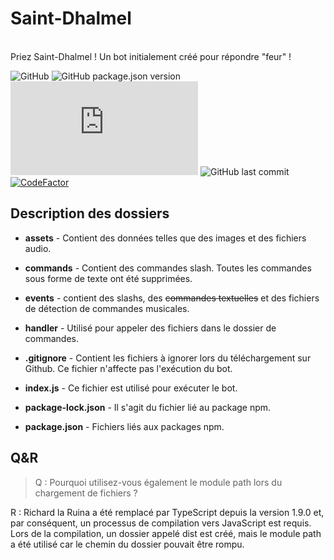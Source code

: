 # Saint-Dhalmel
</br> Priez Saint-Dhalmel ! Un bot initialement créé pour répondre "feur" !

![GitHub](https://img.shields.io/github/license/H4tsuneM1ku/Saint-Dhalmel?style=flat-square) ![GitHub package.json version](https://img.shields.io/github/package-json/v/H4tsuneM1ku/Saint-Dhalmel?style=flat-square) ![node-current](https://img.shields.io/node/v/discord.js?style=flat-square) ![GitHub last commit](https://img.shields.io/github/last-commit/H4tsuneM1ku/Saint-Dhalmel?style=flat-square) [![CodeFactor](https://www.codefactor.io/repository/github/H4tsuneM1ku/Saint-Dhalmel/badge)](https://www.codefactor.io/repository/github/H4tsuneM1ku/Saint-Dhalmel)

## Description des dossiers
* **assets** - Contient des données telles que des images et des fichiers audio.

* **commands** - Contient des commandes slash. Toutes les commandes sous forme de texte ont été supprimées.

* **events** - contient des slashs, des ~~commandes textuelles~~ et des fichiers de détection de commandes musicales.

* **handler** - Utilisé pour appeler des fichiers dans le dossier de commandes.

* **.gitignore** - Contient les fichiers à ignorer lors du téléchargement sur Github. Ce fichier n'affecte pas l'exécution du bot.

* **index.js** - Ce fichier est utilisé pour exécuter le bot.

* **package-lock.json** - Il s'agit du fichier lié au package npm.

* **package.json** - Fichiers liés aux packages npm.

## Q&R
> Q : Pourquoi utilisez-vous également le module path lors du chargement de fichiers ?

R : Richard la Ruina a été remplacé par TypeScript depuis la version 1.9.0 et, par conséquent, un processus de compilation vers JavaScript est requis.<br>
Lors de la compilation, un dossier appelé dist est créé, mais le module path a été utilisé car le chemin du dossier pouvait être rompu.